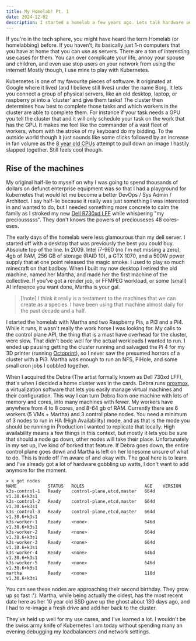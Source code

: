 ```yaml
---
title: My Homelab! Pt. 1
date: 2024-12-02
description: I started a homelab a few years ago. Lets talk hardware and cluster initialization.
---
```


If you're in the tech sphere, you might have heard the term Homelab (or homelabbing) before. If you haven't, its basically just 1-n computers that you have at home that you can use as servers. There are a ton of interesting use cases for them. You can over complicate your life, annoy your spouse and children, and even use stop users on your network from using the internet! Mostly though, I use mine to play with Kubernetes.

Kubernetes is one of my favourite pieces of software. It originated at Google where it lived (and I believe still lives) under the name Borg. It lets you connect a group of physical servers, like an old desktop, laptop, or raspberry pi into a 'cluster' and give them tasks! The cluster then determines how best to complete those tasks and which workers in the cluster are able to complete them. For instance if your task needs a GPU you tell the cluster that and it will only schedule your task on the work that has the GPU. It makes me feel like the commander of a vast fleet of workers, whom with the stroke of my keyboard do my bidding. To the outside world though it just sounds like some clicks followed by an increase in fan volume as the [8 year old CPUs](https://www.intel.com/content/www/us/en/products/sku/91767/intel-xeon-processor-e52650-v4-30m-cache-2-20-ghz/specifications.html) attempt to pull down an image I hastily slapped together. Still feels cool though.

## Rise of the machines
My original half-lie to myself on why I was going to spend thousands of dollars on defunct enterprise equipment was so that I had a playground for kubernetes that would let me become a better DevOps / Sys Admin / Architect. I say half-lie because it really was just something I was interested in and wanted to do, but I needed something more concrete to calm the family as I stroked my new [Dell R730xd LFF](https://www.dell.com/en-us/shop/povw/poweredge-r730xd/1000) while whispering "my preciousssss". They don't knows the powers of preciouseses 48 cores-eses.

The early days of the homelab were less glamourous than my dell server. I started off with a desktop that was previously the best you could buy. Absolute top of the line. In 2009. Intel i7-960 (no I'm not missing a zero), 4gb of RAM, 256 GB of storage (RAID 10), a GTX 1070, and a 500W power supply that at one point released the magic smoke. I used to play so much minecraft on that badboy. When I built my now desktop I retired the old machine, named her Martha, and made her the first machine of the collective. If you've got a render job, or FFMPEG workload, or some (small) AI inference you want done, Martha is your gal. 
> [!note] I think it really is a testament to the machines that we can create as a species. I have been using that machine almost daily for the past decade and a half.

I started the homelab with Martha and two Raspberry Pis, a Pi3 and a Pi4. While it runs, it wasn't really the work horse I was looking for. My calls to the control plane API, the thing that is a must have overhead for the cluster, were slow. That didn't bode well for the actual workloads I wanted to run. I ended up pausing getting the cluster running and salvaged the Pi 4 for my 3D printer (running [Octoprint](https://github.com/OctoPrint/OctoPrint)), so I never saw the presumed horrors of a cluster with a Pi3. Martha was enough to run an NFS, PiHole, and some small cron jobs I cobbled together. 

When I acquired the Debra (The artist formally known as Dell 730xd LFF), that's when I decided a home cluster was in the cards. Debra runs [proxmox](https://www.proxmox.com/en/), a virtualization software that lets you easily manage virtual machines and their configuration. This way I can turn Debra from one machine with lots of memory and cores, into many machines with fewer. My workers have anywhere from 4 to 8 cores, and 8-64 gb of RAM. Currently there are 6 workers (5 VMs + Martha) and 3 control plane nodes. You need a minimum of 3 nodes to run in HA (High Availability) mode, and as that is the mode you should be running in Production I wanted to replicate that locally. High availability means a few things in this context, but mostly it lets you be sure that should a node go down, other nodes will take their place. Unfortunately in my set up, I've kind of borked that feature. If Debra goes down, the entire control plane goes down and Martha is left on her lonesome unsure of what to do. This is trade off I'm aware of and okay with. The goal here is to learn and I've already got a lot of hardware gobbling up watts, I don't want to add anymore for the moment. 
```
> k get nodes
NAME            STATUS   ROLES                       AGE    VERSION
k3s-control-1   Ready    control-plane,etcd,master   664d   v1.30.6+k3s1
k3s-control-2   Ready    control-plane,etcd,master   664d   v1.30.6+k3s1
k3s-control-3   Ready    control-plane,etcd,master   664d   v1.30.6+k3s1
k3s-worker-1    Ready    <none>                      646d   v1.30.6+k3s1
k3s-worker-2    Ready    <none>                      664d   v1.30.6+k3s1
k3s-worker-3    Ready    <none>                      664d   v1.30.6+k3s1
k3s-worker-4    Ready    <none>                      646d   v1.30.6+k3s1
k3s-worker-5    Ready    <none>                      646d   v1.30.6+k3s1
martha          Ready    <none>                      118d   v1.30.6+k3s1
```
You can see these nodes are approaching their second birthday. They grow up so fast :'). Martha, while being actually the oldest, has the most recent date here as her 10 year old SSD gave up the ghost about 130 days ago, and I had to re-image a fresh drive and add her back to the cluster.

They've held up well for my use cases, and I've learned a lot. I wouldn't be the swiss army knife of Kubernetes I am today without spending many an evening debugging my loadbalancers and network settings.  